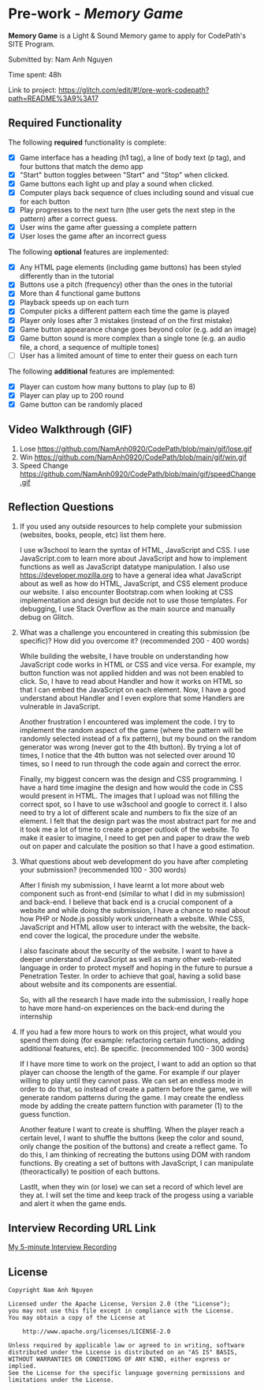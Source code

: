 # Pre-work - *Memory Game*

**Memory Game** is a Light & Sound Memory game to apply for CodePath's SITE Program. 

Submitted by: Nam Anh Nguyen

Time spent: 48h

Link to project: https://glitch.com/edit/#!/pre-work-codepath?path=README%3A9%3A17

## Required Functionality

The following **required** functionality is complete:

* [x] Game interface has a heading (h1 tag), a line of body text (p tag), and four buttons that match the demo app
* [x] "Start" button toggles between "Start" and "Stop" when clicked. 
* [x] Game buttons each light up and play a sound when clicked. 
* [x] Computer plays back sequence of clues including sound and visual cue for each button
* [x] Play progresses to the next turn (the user gets the next step in the pattern) after a correct guess. 
* [x] User wins the game after guessing a complete pattern
* [x] User loses the game after an incorrect guess

The following **optional** features are implemented:

* [x] Any HTML page elements (including game buttons) has been styled differently than in the tutorial
* [x] Buttons use a pitch (frequency) other than the ones in the tutorial
* [x] More than 4 functional game buttons
* [x] Playback speeds up on each turn
* [x] Computer picks a different pattern each time the game is played
* [x] Player only loses after 3 mistakes (instead of on the first mistake)
* [x] Game button appearance change goes beyond color (e.g. add an image)
* [x] Game button sound is more complex than a single tone (e.g. an audio file, a chord, a sequence of multiple tones)
* [ ] User has a limited amount of time to enter their guess on each turn

The following **additional** features are implemented:

* [x] Player can custom how many buttons to play (up to 8)
* [x] Player can play up to 200 round
* [x] Game button can be randomly placed

## Video Walkthrough (GIF)
1. Lose
  https://github.com/NamAnh0920/CodePath/blob/main/gif/lose.gif
2. Win
  https://github.com/NamAnh0920/CodePath/blob/main/gif/win.gif
3. Speed Change
  https://github.com/NamAnh0920/CodePath/blob/main/gif/speedChange.gif

## Reflection Questions
1. If you used any outside resources to help complete your submission (websites, books, people, etc) list them here. 
 
      I use w3school to learn the syntax of HTML, JavaScript and CSS. I use JavaScript.com to learn more about JavaScript and how to implement functions as well as JavaScript datatype manipulation. I also use https://developer.mozilla.org to have a general idea what JavaScript about as well as how do HTML, JavaScript, and CSS element produce our website. I also encounter Bootstrap.com when looking at CSS implementation and design but decide not to use those templates. For debugging, I use Stack Overflow as the main source and manually debug on Glitch.

2. What was a challenge you encountered in creating this submission (be specific)? How did you overcome it? (recommended 200 - 400 words) 
      
      While building the website, I have trouble on understanding how JavaScript code works in HTML or CSS and vice versa. For example, my button function was not applied hidden and was not been enabled to click. So, I have to read about Handler and how it works on HTML so that I can embed the JavaScript on each element. Now, I have a good understand about Handler and I even explore that some Handlers are vulnerable in JavaScript.
      
      Another frustration I encountered was implement the code. I try to implement the random aspect of the game (where the pattern will be randomly selected instead of a fix pattern), but my bound on the random generator was wrong (never got to the 4th button). By trying a lot of times, I notice that the 4th button was not selected over around 10 times, so I need to run through the code again and correct the error.
      
      Finally, my biggest concern was the design and CSS programming. I have a hard time imagine the design and how would the code in CSS would present in HTML. The images that I upload was not filling the correct spot, so I have to use w3school and google to correct it. I also need to try a lot of different scale and numbers to fix the size of an element. I felt that the design part was the most abstract part for me and it took me a lot of time to create a proper outlook of the website. To make it easier to imagine, I need to get pen and paper to draw the web out on paper and calculate the position so that I have a good estimation. 

3. What questions about web development do you have after completing your submission? (recommended 100 - 300 words) 

      After I finish my submission, I have learnt a lot more about web component such as front-end (similar to what I did in my submission) and back-end. I believe that back end is a crucial component of a website and while doing the submission, I have a chance to read about how PHP or Node.js possibly work underneath a website. While CSS, JavaScript and HTML allow user to interact with the website, the back-end cover the logical, the procedure under the website. 
      
      I also fascinate about the security of the website. I want to have a deeper understand of JavaScript as well as many other web-related language in order to protect myself and hoping in the future to pursue a Penetration Tester. In order to achieve that goal, having a solid base about website and its components are essential. 
      
      So, with all the research I have made into the submission, I really hope to have more hand-on experiences on the back-end during the internship

  

4. If you had a few more hours to work on this project, what would you spend them doing (for example: refactoring certain functions, adding additional features, etc). Be specific. (recommended 100 - 300 words) 
  
     If I have more time to work on the project, I want to add an option so that player can choose the length of the game. For example if our player willing to play until they cannot pass. We can set an endless mode in order to do that, so instead of create a pattern before the game, we will generate random patterns during the game. I may create the endless mode by adding the create pattern function with parameter (1) to the guess function.
  
     Another feature I want to create is shuffling. When the player reach a certain level, I want to shuffle the buttons (keep the color and sound, only change the position of the buttons) and create a reflect game. To do this, I am thinking of recreating the buttons using DOM with random functions. By creating a set of buttons with JavaScript, I can manipulate (theoractically) te position of each buttons.
  
     Lastlt, when they win (or lose) we can set a record of which level are they at. I will set the time and keep track of the progess using a variable and alert it when the game ends.

## Interview Recording URL Link

[My 5-minute Interview Recording](https://drive.google.com/file/d/1DCLr_vZdunIMlZW-Kv-PYF6WgOD5w8Lh/view?usp=sharing)


## License

    Copyright Nam Anh Nguyen

    Licensed under the Apache License, Version 2.0 (the "License");
    you may not use this file except in compliance with the License.
    You may obtain a copy of the License at

        http://www.apache.org/licenses/LICENSE-2.0

    Unless required by applicable law or agreed to in writing, software
    distributed under the License is distributed on an "AS IS" BASIS,
    WITHOUT WARRANTIES OR CONDITIONS OF ANY KIND, either express or implied.
    See the License for the specific language governing permissions and
    limitations under the License.
